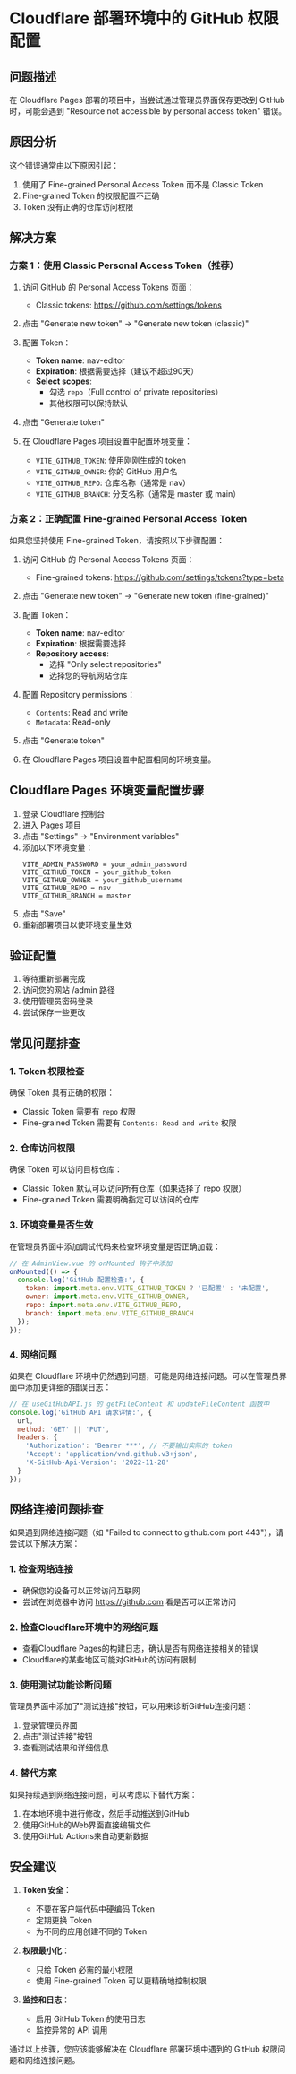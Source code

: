 # Cloudflare 部署环境中的 GitHub 权限配置

## 问题描述
在 Cloudflare Pages 部署的项目中，当尝试通过管理员界面保存更改到 GitHub 时，可能会遇到 "Resource not accessible by personal access token" 错误。

## 原因分析
这个错误通常由以下原因引起：
1. 使用了 Fine-grained Personal Access Token 而不是 Classic Token
2. Fine-grained Token 的权限配置不正确
3. Token 没有正确的仓库访问权限

## 解决方案

### 方案 1：使用 Classic Personal Access Token（推荐）

1. 访问 GitHub 的 Personal Access Tokens 页面：
   - Classic tokens: https://github.com/settings/tokens

2. 点击 "Generate new token" → "Generate new token (classic)"

3. 配置 Token：
   - **Token name**: nav-editor
   - **Expiration**: 根据需要选择（建议不超过90天）
   - **Select scopes**:
     - 勾选 `repo`（Full control of private repositories）
     - 其他权限可以保持默认

4. 点击 "Generate token"

5. 在 Cloudflare Pages 项目设置中配置环境变量：
   - `VITE_GITHUB_TOKEN`: 使用刚刚生成的 token
   - `VITE_GITHUB_OWNER`: 你的 GitHub 用户名
   - `VITE_GITHUB_REPO`: 仓库名称（通常是 nav）
   - `VITE_GITHUB_BRANCH`: 分支名称（通常是 master 或 main）

### 方案 2：正确配置 Fine-grained Personal Access Token

如果您坚持使用 Fine-grained Token，请按照以下步骤配置：

1. 访问 GitHub 的 Personal Access Tokens 页面：
   - Fine-grained tokens: https://github.com/settings/tokens?type=beta

2. 点击 "Generate new token" → "Generate new token (fine-grained)"

3. 配置 Token：
   - **Token name**: nav-editor
   - **Expiration**: 根据需要选择
   - **Repository access**:
     - 选择 "Only select repositories"
     - 选择您的导航网站仓库

4. 配置 Repository permissions：
   - `Contents`: Read and write
   - `Metadata`: Read-only

5. 点击 "Generate token"

6. 在 Cloudflare Pages 项目设置中配置相同的环境变量。

## Cloudflare Pages 环境变量配置步骤

1. 登录 Cloudflare 控制台
2. 进入 Pages 项目
3. 点击 "Settings" → "Environment variables"
4. 添加以下环境变量：
   ```
   VITE_ADMIN_PASSWORD = your_admin_password
   VITE_GITHUB_TOKEN = your_github_token
   VITE_GITHUB_OWNER = your_github_username
   VITE_GITHUB_REPO = nav
   VITE_GITHUB_BRANCH = master
   ```
5. 点击 "Save"
6. 重新部署项目以使环境变量生效

## 验证配置

1. 等待重新部署完成
2. 访问您的网站 /admin 路径
3. 使用管理员密码登录
4. 尝试保存一些更改

## 常见问题排查

### 1. Token 权限检查
确保 Token 具有正确的权限：
- Classic Token 需要有 `repo` 权限
- Fine-grained Token 需要有 `Contents: Read and write` 权限

### 2. 仓库访问权限
确保 Token 可以访问目标仓库：
- Classic Token 默认可以访问所有仓库（如果选择了 repo 权限）
- Fine-grained Token 需要明确指定可以访问的仓库

### 3. 环境变量是否生效
在管理员界面中添加调试代码来检查环境变量是否正确加载：

```javascript
// 在 AdminView.vue 的 onMounted 钩子中添加
onMounted(() => {
  console.log('GitHub 配置检查:', {
    token: import.meta.env.VITE_GITHUB_TOKEN ? '已配置' : '未配置',
    owner: import.meta.env.VITE_GITHUB_OWNER,
    repo: import.meta.env.VITE_GITHUB_REPO,
    branch: import.meta.env.VITE_GITHUB_BRANCH
  });
});
```

### 4. 网络问题
如果在 Cloudflare 环境中仍然遇到问题，可能是网络连接问题。可以在管理员界面中添加更详细的错误日志：

```javascript
// 在 useGitHubAPI.js 的 getFileContent 和 updateFileContent 函数中
console.log('GitHub API 请求详情:', {
  url,
  method: 'GET' || 'PUT',
  headers: {
    'Authorization': 'Bearer ***', // 不要输出实际的 token
    'Accept': 'application/vnd.github.v3+json',
    'X-GitHub-Api-Version': '2022-11-28'
  }
});
```

## 网络连接问题排查

如果遇到网络连接问题（如 "Failed to connect to github.com port 443"），请尝试以下解决方案：

### 1. 检查网络连接
- 确保您的设备可以正常访问互联网
- 尝试在浏览器中访问 https://github.com 看是否可以正常访问

### 2. 检查Cloudflare环境中的网络问题
- 查看Cloudflare Pages的构建日志，确认是否有网络连接相关的错误
- Cloudflare的某些地区可能对GitHub的访问有限制

### 3. 使用测试功能诊断问题
管理员界面中添加了"测试连接"按钮，可以用来诊断GitHub连接问题：
1. 登录管理员界面
2. 点击"测试连接"按钮
3. 查看测试结果和详细信息

### 4. 替代方案
如果持续遇到网络连接问题，可以考虑以下替代方案：
1. 在本地环境中进行修改，然后手动推送到GitHub
2. 使用GitHub的Web界面直接编辑文件
3. 使用GitHub Actions来自动更新数据

## 安全建议

1. **Token 安全**：
   - 不要在客户端代码中硬编码 Token
   - 定期更换 Token
   - 为不同的应用创建不同的 Token

2. **权限最小化**：
   - 只给 Token 必需的最小权限
   - 使用 Fine-grained Token 可以更精确地控制权限

3. **监控和日志**：
   - 启用 GitHub Token 的使用日志
   - 监控异常的 API 调用

通过以上步骤，您应该能够解决在 Cloudflare 部署环境中遇到的 GitHub 权限问题和网络连接问题。